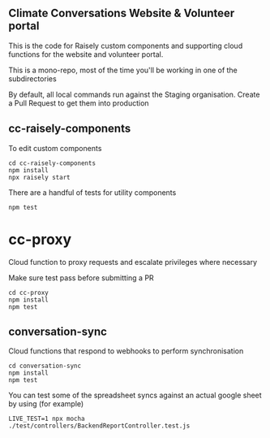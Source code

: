 ## Climate Conversations Website & Volunteer portal

This is the code for Raisely custom components and supporting cloud functions for the website and
volunteer portal.

This is a mono-repo, most of the time you'll be working in one of the subdirectories

By default, all local commands run against the Staging organisation.
Create a Pull Request to get them into production

## cc-raisely-components

To edit custom components

```
cd cc-raisely-components
npm install
npx raisely start
```

There are a handful of tests for utility components

```
npm test
```

# cc-proxy

Cloud function to proxy requests and escalate privileges where necessary

Make sure test pass before submitting a PR

```
cd cc-proxy
npm install
npm test
```

## conversation-sync

Cloud functions that respond to webhooks to perform synchronisation

```
cd conversation-sync
npm install
npm test
```

You can test some of the spreadsheet syncs against an actual google sheet
by using (for example)

```
LIVE_TEST=1 npx mocha ./test/controllers/BackendReportController.test.js
```
